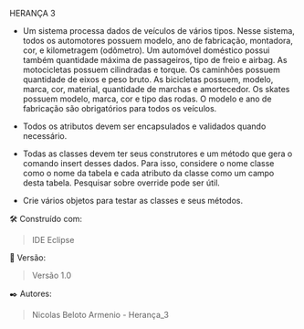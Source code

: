HERANÇA 3

* Um sistema processa dados de veículos de vários tipos. Nesse sistema, todos os automotores possuem modelo, ano de fabricação, montadora, cor, e kilometragem (odômetro). Um automóvel doméstico possui também quantidade máxima de passageiros, tipo de freio e airbag. As motocicletas possuem cilindradas e torque. Os caminhões possuem quantidade de eixos e peso bruto. As bicicletas possuem, modelo, marca, cor, material, quantidade de marchas e amortecedor. Os skates possuem modelo, marca, cor e tipo das rodas. O modelo e ano de fabricação são obrigatórios para todos os veículos.

* Todos os atributos devem ser encapsulados e validados quando necessário.

* Todas as classes devem ter seus construtores e um método que gera o comando insert desses dados. Para isso, considere o nome classe como o nome da tabela e cada atributo da classe como um campo desta tabela. Pesquisar sobre override pode ser útil.

* Crie vários objetos para testar as classes e seus métodos.


🛠️ Construído com:

> IDE Eclipse

📌 Versão:

> Versão 1.0

✒️ Autores:

> Nicolas Beloto Armenio - Herança_3
